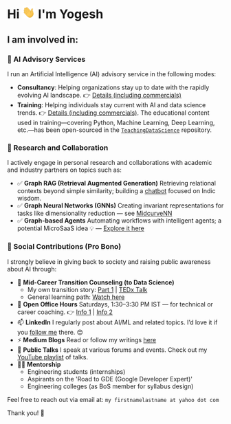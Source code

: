 # Hi <img src="https://raw.githubusercontent.com/ABSphreak/ABSphreak/master/gifs/Hi.gif" width="30px"> I'm Yogesh

## I am involved in:

### 🤖 AI Advisory Services
I run an Artificial Intelligence (AI) advisory service in the following modes:

* **Consultancy**: Helping organizations stay up to date with the rapidly evolving AI landscape. 👉 [Details (including commercials)](./domains/Notes_AIAdvisory.md)
* **Training**: Helping individuals stay current with AI and data science trends.  👉 [Details (including commercials)](./domains/Notes_AITraining.md). The educational content used in training—covering Python, Machine Learning, Deep Learning, etc.—has been open-sourced in the [`TeachingDataScience`](https://github.com/yogeshhk/TeachingDataScience) repository.

### 🔬 Research and Collaboration
I actively engage in personal research and collaborations with academic and industry partners on topics such as:

* ✅ **Graph RAG (Retrieval Augmented Generation)**
  Retrieving relational contexts beyond simple similarity; building a [chatbot](https://github.com/yogeshhk/Sarvadnya/tree/master/src/ask_yogasutra) focused on Indic wisdom.
* ✅ **Graph Neural Networks (GNNs)**
  Creating invariant representations for tasks like dimensionality reduction — see [MidcurveNN](https://github.com/yogeshhk/MidcurveNN)
* ✅ **Graph-based Agents**
  Automating workflows with intelligent agents; a potential MicroSaaS idea 💡 — [Explore it here](https://github.com/yogeshhk/Sarvadnya/tree/master/src/qa_automation_langchain)

### 🙌 Social Contributions (Pro Bono)
I strongly believe in giving back to society and raising public awareness about AI through:

* 👯 **Mid-Career Transition Counseling (to Data Science)**
  * My own transition story: [Part 1](https://www.youtube.com/watch?v=IQzWosVzkM4) | [TEDx Talk](https://www.youtube.com/watch?v=-VbWRs7BsPY)
  * General learning path: [Watch here](https://www.youtube.com/watch?v=-_8i6IQz8l8)
* 💬 **Open Office Hours** Saturdays, 1:30–3:30 PM IST — for technical or career coaching.
  👉 [Info 1](https://www.linkedin.com/feed/update/urn:li:activity:6913670687291240448/) | [Info 2](https://www.linkedin.com/feed/update/urn:li:activity:7147062487174070272/)
* 📫 **LinkedIn** I regularly post about AI/ML and related topics. I’d love it if you [follow me](https://www.linkedin.com/in/yogeshkulkarni/) there. 😊
* ⚡ **Medium Blogs**  Read or follow my writings [here](https://yogeshharibhaukulkarni.medium.com/)
* 🎤 **Public Talks**  I speak at various forums and events. Check out my [YouTube playlist](https://www.youtube.com/playlist?list=PLaTX75s8-K31QUTU1h12Tzjuxl5nXjAG7) of talks.
* 🧑‍🏫 **Mentorship**
  * Engineering students (internships)
  * Aspirants on the 'Road to GDE (Google Developer Expert)'
  * Engineering colleges (as BoS member for syllabus design)

Feel free to reach out via email at: `my firstnamelastname at yahoo dot com`

Thank you! 🙏



